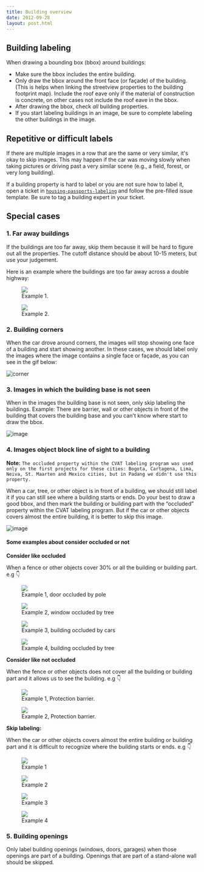 ```yaml
---
title: Building overview
date: 2012-09-28
layout: post.html
---
```

## Building labeling

When drawing a bounding box (bbox) around buildings:

- Make sure the bbox includes the entire building.
- Only draw the bbox around the front face (or façade) of the building. (This is helps when linking the streetview properties to the building footprint map). Include the roof eave only if the material of construction is concrete, on other cases not include the roof eave in the bbox.
- After drawing the bbox, check *all* building properties.
- If you start labeling buildings in an image, be sure to complete labeling the other buildings in the image.

## Repetitive or difficult labels

If there are multiple images in a row that are the same or very similar, it's okay to skip images. This may happen if the car was moving slowly when taking pictures or driving past a very similar scene (e.g., a field, forest, or very long building).

If a building property is hard to label or you are not sure how to label it, open a ticket in [`housing-passports-labeling`](https://github.com/developmentseed/housing-passports-labeling/issues/new) and follow the pre-filled issue template. Be sure to tag a building expert in your ticket.

## Special cases

### 1. Far away buildings

If the buildings are too far away, skip them because it will be hard to figure out all the properties. The cutoff distance should be about 10-15 meters, but use your judgement.

Here is an example where the buildings are too far away across a double highway:

<div class="gallery">
    <figure >
        <img src="/housing-passports-labeling/assets/graphics/content_blogs/far_away_1.jpg">
        <figcaption> Example 1.</figcaption>
    </figure>
    <figure >
        <img src="/housing-passports-labeling/assets/graphics/content_blogs/far_away_2.jpg">
        <figcaption> Example 2.</figcaption>
    </figure>
</div>

### 2. Building corners

When the car drove around corners, the images will stop showing one face of a building and start showing another. In these cases, we should label only the images where the image contains a single face or façade, as you can see in the gif below:

![corner](/housing-passports-labeling/assets/graphics/content_blogs/building_corners.gif)

### 3. Images in which the building base is not seen

When in the images the building base is not seen, only skip labeling the buildings. Example: There are barrier, wall or other objects in front of the building that covers the building base and you can't know where start to draw the bbox.

![image](/housing-passports-labeling/assets/graphics/content_blogs/building_base_is_not_seen.jpg)

### 4. Images object block line of sight to a building

**Note:** `The occluded property within the CVAT labeling program was used only on the first projects for these cities: Bogota, Cartagena, Lima, Neiva, St. Maarten and Mexico cities, but in Padang we didn't use this property.` 

When a car, tree, or other object is in front of a building, we should still label it if you can still see where a building starts or ends. Do your best to draw a good bbox, and then mark the building or building part with the “occluded” property within the CVAT labeling program. But if the car or other objects covers almost the entire building, it is better to skip this image.

![image](/housing-passports-labeling/assets/graphics/content_blogs/images_object_block_line.jpg)

#### Some examples about consider occluded or not

**Consider like occluded**

When a fence or other objects cover 30% or all the building or building part. e.g 👇

<div class="gallery">
    <figure >
        <a class="modal-btn"><img src="/housing-passports-labeling/assets/graphics/content_blogs/occluded_01.jpg"></a>
        <figcaption> Example 1, door occluded by pole</figcaption>
    </figure>
    <figure >
        <a class="modal-btn"><img src="/housing-passports-labeling/assets/graphics/content_blogs/occluded_02.jpg"></a>
        <figcaption> Example 2, window occluded by tree</figcaption>
    </figure>
    <figure >
        <a class="modal-btn"><img src="/housing-passports-labeling/assets/graphics/content_blogs/occluded_03.jpg"></a>
        <figcaption> Example 3, building occluded by cars</figcaption>
    </figure>
    <figure >
        <a class="modal-btn"><img src="/housing-passports-labeling/assets/graphics/content_blogs/occluded_04.jpg"></a>
        <figcaption> Example 4, building occluded by tree</figcaption>  
    </figure>
</div>

**Consider like not occluded**


When the fence or other objects does not cover all the building or building part and it allows us to see the building. e.g 👇

<div class="gallery">
    <figure >
        <a class="modal-btn"><img src="/housing-passports-labeling/assets/graphics/images/building_security/secure_cartagena_neiva_01.jpg"></a>
        <figcaption> Example 1, Protection barrier.</figcaption>
    </figure>
    <figure >
        <a class="modal-btn"><img src="/housing-passports-labeling/assets/graphics/images/building_security/secure_cartagena_neiva_02.jpg"></a>
        <figcaption> Example 2, Protection barrier.</figcaption>
    </figure>
</div>

**Skip labeling:**

When the car or other objects covers almost the entire building or building part and it is difficult to recognize where the building starts or ends. e.g 👇

<div class="gallery">
    <figure >
        <a class="modal-btn"><img src="/housing-passports-labeling/assets/graphics/content_blogs/skip_01.jpg"></a>
        <figcaption> Example 1</figcaption>
    </figure>
    <figure >
        <a class="modal-btn"><img src="/housing-passports-labeling/assets/graphics/content_blogs/skip_02.jpg"></a>
        <figcaption> Example 2</figcaption>
    </figure>
    <figure >
        <a class="modal-btn"><img src="/housing-passports-labeling/assets/graphics/content_blogs/skip_03.jpg"></a>
        <figcaption> Example 3</figcaption>
    </figure>
    <figure >
        <a class="modal-btn"><img src="/housing-passports-labeling/assets/graphics/content_blogs/skip_04.jpg"></a>
        <figcaption> Example 4</figcaption>  
    </figure>
</div>

### 5. Building openings

Only label building openings (windows, doors, garages) when those openings are part of a building. Openings that are part of a stand-alone wall should be skipped.